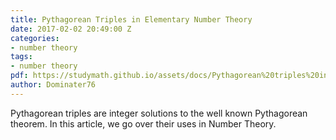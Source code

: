 ```yaml
---
title: Pythagorean Triples in Elementary Number Theory
date: 2017-02-02 20:49:00 Z
categories:
- number theory
tags:
- number theory
pdf: https://studymath.github.io/assets/docs/Pythagorean%20triples%20in%20elementary%20number%20theory.pdf
author: Dominater76
---
```


Pythagorean triples are integer solutions to the well known Pythagorean theorem. In this article, we go over their uses in Number Theory.